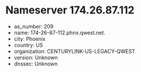 # Nameserver 174.26.87.112

* as_number: 209
* name: 174-26-87-112.phnx.qwest.net.
* city: Phoenix
* country: US
* organization: CENTURYLINK-US-LEGACY-QWEST
* version: Unknown
* dnssec: Unknown
